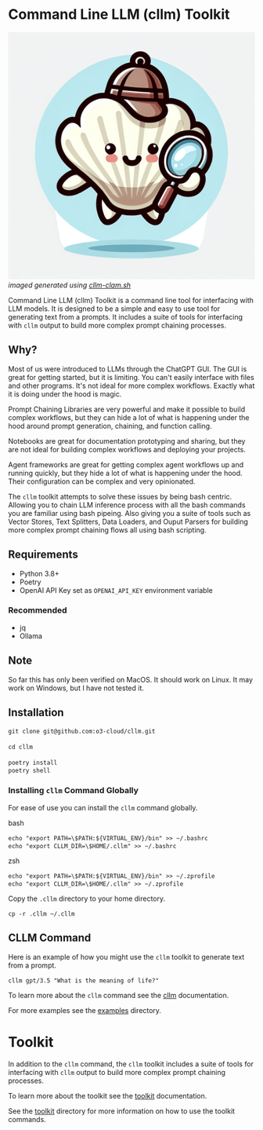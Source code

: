 # Command Line LLM (cllm) Toolkit

![The CLLM Clam](images/logo.png)
*imaged generated using [cllm-clam.sh](examples/logo/cllm-clam.sh)*


Command Line LLM (cllm) Toolkit is a command line tool for interfacing with LLM models. It is designed to be a simple and easy to use tool for generating text from a prompts. It includes a suite of tools for interfacing with `cllm` output to build more complex prompt chaining processes.

## Why?

Most of us were introduced to LLMs through the ChatGPT GUI. The GUI is great for getting started, but it is limiting. You can't easily interface with files and other programs. It's not ideal for more complex workflows. Exactly what it is doing under the hood is magic.

Prompt Chaining Libraries are very powerful and make it possible to build complex workflows, but they can hide a lot of what is happening under the hood around prompt generation, chaining, and function calling.

Notebooks are great for documentation prototyping and sharing, but they are not ideal for building complex workflows and deploying your projects. 

Agent frameworks are great for getting complex agent workflows up and running quickly, but they hide a lot of what is happening under the hood. Their configuration can be complex and very opinionated.

The `cllm` toolkit attempts to solve these issues by being bash centric. Allowing you to chain LLM inference process with all the bash commands you are familiar using bash pipeing. Also giving you a suite of tools such as Vector Stores, Text Splitters, Data Loaders, and Ouput Parsers for building more complex prompt chaining flows all using bash scripting.

## Requirements

- Python 3.8+
- Poetry
- OpenAI API Key set as `OPENAI_API_KEY` environment variable

### Recommended

- jq
- Ollama

## Note

So far this has only been verified on MacOS. It should work on Linux. It may work on Windows, but I have not tested it.


## Installation

```
git clone git@github.com:o3-cloud/cllm.git

cd cllm

poetry install
poetry shell
```

### Installing `cllm` Command Globally

For ease of use you can install the `cllm` command globally.

bash
```
echo "export PATH=\$PATH:${VIRTUAL_ENV}/bin" >> ~/.bashrc
echo "export CLLM_DIR=\$HOME/.cllm" >> ~/.bashrc
```

zsh
```
echo "export PATH=\$PATH:${VIRTUAL_ENV}/bin" >> ~/.zprofile
echo "export CLLM_DIR=\$HOME/.cllm" >> ~/.zprofile
```

Copy the `.cllm` directory to your home directory.
    
```
cp -r .cllm ~/.cllm
```

## CLLM Command

Here is an example of how you might use the `cllm` toolkit to generate text from a prompt.

```
cllm gpt/3.5 "What is the meaning of life?"
```

To learn more about the `cllm` command see the [cllm](docs/cllm.md) documentation.

For more examples see the [examples](examples) directory.

# Toolkit

In addition to the `cllm` command, the `cllm` toolkit includes a suite of tools for interfacing with `cllm` output to build more complex prompt chaining processes.

To learn more about the toolkit see the [toolkit](docs/toolkit/) documentation.

See the [toolkit](docs/toolkit/) directory for more information on how to use the toolkit commands.